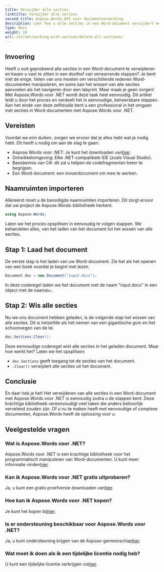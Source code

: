 ```yaml
---
title: Verwijder alle secties
linktitle: Verwijder alle secties
second_title: Aspose.Words-API voor documentverwerking
description: Leer hoe u alle secties in een Word-document verwijdert met Aspose.Words voor .NET met deze eenvoudig te volgen, stapsgewijze handleiding.
type: docs
weight: 10
url: /nl/net/working-with-section/delete-all-sections/
---
```

## Invoering

Heeft u ooit geprobeerd alle secties in een Word-document te verwijderen en kwam u vast te zitten in een doolhof van verwarrende stappen? Je bent niet de enige. Velen van ons moeten om verschillende redenen Word-documenten manipuleren, en soms kan het wissen van alle secties aanvoelen als het navigeren door een labyrint. Maar maak je geen zorgen! Met Aspose.Words voor .NET wordt deze taak heel eenvoudig. Dit artikel leidt u door het proces en verdeelt het in eenvoudige, beheersbare stappen. Aan het einde van deze zelfstudie bent u een professional in het omgaan met secties in Word-documenten met Aspose.Words voor .NET.

## Vereisten

Voordat we erin duiken, zorgen we ervoor dat je alles hebt wat je nodig hebt. Dit heeft u nodig om aan de slag te gaan:

-  Aspose.Words voor .NET: Je kunt het downloaden van[hier](https://releases.aspose.com/words/net/).
- Ontwikkelomgeving: Elke .NET-compatibele IDE (zoals Visual Studio).
- Basiskennis van C#: dit zal u helpen de codefragmenten beter te begrijpen.
- Een Word-document: een invoerdocument om mee te werken.

## Naamruimten importeren

Allereerst moet u de benodigde naamruimten importeren. Dit zorgt ervoor dat uw project de Aspose.Words-bibliotheek herkent.

```csharp
using Aspose.Words;
```

Laten we het proces opsplitsen in eenvoudig te volgen stappen. We behandelen alles, van het laden van het document tot het wissen van alle secties.

## Stap 1: Laad het document

De eerste stap is het laden van uw Word-document. Zie het als het openen van een boek voordat je begint met lezen.

```csharp
Document doc = new Document("input.docx");
```

 In deze coderegel laden we het document met de naam "input.docx" in een object met de naam`doc`.

## Stap 2: Wis alle secties

Nu we ons document hebben geladen, is de volgende stap het wissen van alle secties. Dit is hetzelfde als het nemen van een gigantische gum en het schoonvegen van de lei.

```csharp
doc.Sections.Clear();
```

Deze eenvoudige coderegel wist alle secties in het geladen document. Maar hoe werkt het? Laten we het opsplitsen:

- `doc.Sections` geeft toegang tot de secties van het document.
- `.Clear()` verwijdert alle secties uit het document.

## Conclusie

En daar heb je het! Het verwijderen van alle secties in een Word-document met Aspose.Words voor .NET is eenvoudig zodra u de stappen kent. Deze krachtige bibliotheek vereenvoudigt veel taken die anders behoorlijk vervelend zouden zijn. Of u nu te maken heeft met eenvoudige of complexe documenten, Aspose.Words heeft de oplossing voor u. 

## Veelgestelde vragen

### Wat is Aspose.Words voor .NET?
 Aspose.Words voor .NET is een krachtige bibliotheek voor het programmatisch manipuleren van Word-documenten. U kunt meer informatie vinden[hier](https://reference.aspose.com/words/net/).

### Kan ik Aspose.Words voor .NET gratis uitproberen?
 Ja, u kunt een gratis proefversie downloaden van[hier](https://releases.aspose.com/).

### Hoe kan ik Aspose.Words voor .NET kopen?
 Je kunt het kopen bij[hier](https://purchase.aspose.com/buy).

### Is er ondersteuning beschikbaar voor Aspose.Words voor .NET?
Ja, u kunt ondersteuning krijgen van de Aspose-gemeenschap[hier](https://forum.aspose.com/c/words/8).

### Wat moet ik doen als ik een tijdelijke licentie nodig heb?
 U kunt een tijdelijke licentie verkrijgen via[hier](https://purchase.aspose.com/temporary-license/).